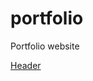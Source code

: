 # portfolio
Portfolio website




[Header](https://www.w3schools.com/howto/howto_js_sticky_header.asp)

